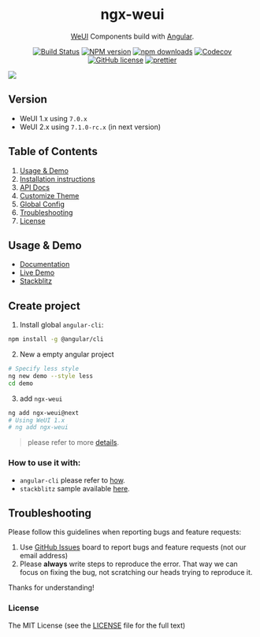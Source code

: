 
<h1 align="center">
ngx-weui
</h1>

<div align="center">

[WeUI](https://github.com/weui/weui) Components build with [Angular](https://angular.io/).

[![Build Status](https://img.shields.io/travis/cipchk/ngx-weui/master.svg?style=flat-square)](https://travis-ci.org/cipchk/ngx-weui)
[![NPM version](https://img.shields.io/npm/v/ngx-weui.svg?style=flat-square)](https://www.npmjs.com/package/ngx-weui)
[![npm downloads](https://img.shields.io/npm/dm/ngx-weui.svg?style=flat-square)](https://npmjs.org/ngx-weui)
[![Codecov](https://img.shields.io/codecov/c/github/cipchk/ngx-weui.svg?style=flat-square)](https://codecov.io/gh/cipchk/ngx-weui)
[![GitHub license](https://img.shields.io/github/license/mashape/apistatus.svg?style=flat-square)](https://github.com/cipchk/ngx-weui/blob/master/LICENSE)
[![prettier](https://img.shields.io/badge/code_style-prettier-ff69b4.svg?style=flat-square)](https://prettier.io/)

</div>

[![](https://cdn-images-1.medium.com/max/1600/1*ceWDQUy3-MQgEchW6SuSRA.png)](https://cipchk.github.io/ngx-weui/)

## Version

- WeUI 1.x using `7.0.x`
- WeUI 2.x using `7.1.0-rc.x` (in next version)

## Table of Contents

1. [Usage & Demo](#usage--demo)
2. [Installation instructions](#installation-instructions)
3. [API Docs](https://cipchk.github.io/ngx-weui/)
4. [Customize Theme](https://cipchk.github.io/ngx-weui/#/docs/style)
5. [Global Config](https://cipchk.github.io/ngx-weui/#/docs/config)
6. [Troubleshooting](#troubleshooting)
7. [License](#license)

## Usage & Demo

- [Documentation](https://cipchk.github.io/ngx-weui/)
- [Live Demo](https://cipchk.github.io/ngx-weui/)
- [Stackblitz](https://stackblitz.com/edit/ngx-weui)

## Create project

1. Install global `angular-cli`:

```bash
npm install -g @angular/cli
```

2. New a empty angular project

```bash
# Specify less style
ng new demo --style less
cd demo
```

3. add `ngx-weui`

```bash
ng add ngx-weui@next
# Using WeUI 1.x
# ng add ngx-weui
```

> please refer to more [details](https://github.com/cipchk/ngx-weui/blob/master/docs/how.md).

### How to use it with:

+ `angular-cli` please refer to [how](https://github.com/cipchk/ngx-weui/blob/master/docs/how.md).
+ `stackblitz` sample available [here](https://stackblitz.com/edit/ngx-weui).

## Troubleshooting

Please follow this guidelines when reporting bugs and feature requests:

1. Use [GitHub Issues](https://github.com/cipchk/ngx-weui/issues) board to report bugs and feature requests (not our email address)
2. Please **always** write steps to reproduce the error. That way we can focus on fixing the bug, not scratching our heads trying to reproduce it.

Thanks for understanding!

### License

The MIT License (see the [LICENSE](https://github.com/cipchk/ngx-weui/blob/master/LICENSE) file for the full text)
